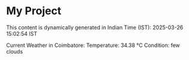 # My Project

This content is dynamically generated in Indian Time (IST): 2025-03-26 15:02:54 IST


Current Weather in Coimbatore:
Temperature: 34.38 °C
Condition: few clouds
